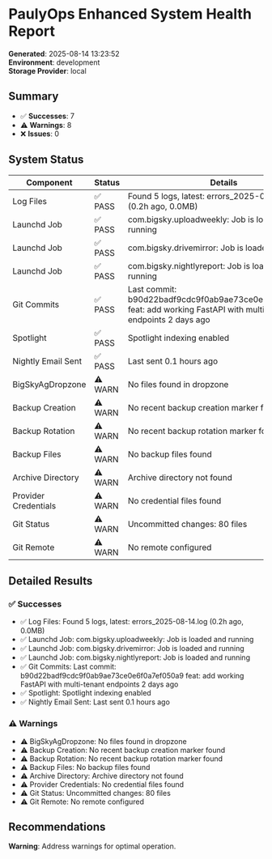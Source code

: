 # PaulyOps Enhanced System Health Report

**Generated**: 2025-08-14 13:23:52  
**Environment**: development  
**Storage Provider**: local

## Summary

- ✅ **Successes**: 7
- ⚠️  **Warnings**: 8
- ❌ **Issues**: 0

## System Status

| Component | Status | Details |
|-----------|--------|---------|
| Log Files | ✅ PASS | Found 5 logs, latest: errors_2025-08-14.log (0.2h ago, 0.0MB) |
| Launchd Job | ✅ PASS | com.bigsky.uploadweekly: Job is loaded and running |
| Launchd Job | ✅ PASS | com.bigsky.drivemirror: Job is loaded and running |
| Launchd Job | ✅ PASS | com.bigsky.nightlyreport: Job is loaded and running |
| Git Commits | ✅ PASS | Last commit: b90d22badf9cdc9f0ab9ae73ce0e6f0a7ef050a9 feat: add working FastAPI with multi-tenant endpoints 2 days ago |
| Spotlight | ✅ PASS | Spotlight indexing enabled |
| Nightly Email Sent | ✅ PASS | Last sent 0.1 hours ago |
|  BigSkyAgDropzone | ⚠️ WARN | No files found in dropzone |
|  Backup Creation | ⚠️ WARN | No recent backup creation marker found |
|  Backup Rotation | ⚠️ WARN | No recent backup rotation marker found |
|  Backup Files | ⚠️ WARN | No backup files found |
|  Archive Directory | ⚠️ WARN | Archive directory not found |
|  Provider Credentials | ⚠️ WARN | No credential files found |
|  Git Status | ⚠️ WARN | Uncommitted changes: 80 files |
|  Git Remote | ⚠️ WARN | No remote configured |

## Detailed Results

### ✅ Successes
- ✅ Log Files: Found 5 logs, latest: errors_2025-08-14.log (0.2h ago, 0.0MB)
- ✅ Launchd Job: com.bigsky.uploadweekly: Job is loaded and running
- ✅ Launchd Job: com.bigsky.drivemirror: Job is loaded and running
- ✅ Launchd Job: com.bigsky.nightlyreport: Job is loaded and running
- ✅ Git Commits: Last commit: b90d22badf9cdc9f0ab9ae73ce0e6f0a7ef050a9 feat: add working FastAPI with multi-tenant endpoints 2 days ago
- ✅ Spotlight: Spotlight indexing enabled
- ✅ Nightly Email Sent: Last sent 0.1 hours ago

### ⚠️  Warnings
- ⚠️  BigSkyAgDropzone: No files found in dropzone
- ⚠️  Backup Creation: No recent backup creation marker found
- ⚠️  Backup Rotation: No recent backup rotation marker found
- ⚠️  Backup Files: No backup files found
- ⚠️  Archive Directory: Archive directory not found
- ⚠️  Provider Credentials: No credential files found
- ⚠️  Git Status: Uncommitted changes: 80 files
- ⚠️  Git Remote: No remote configured

## Recommendations
**Warning**: Address warnings for optimal operation.

